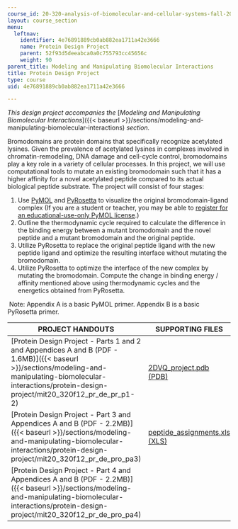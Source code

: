 ```yaml
---
course_id: 20-320-analysis-of-biomolecular-and-cellular-systems-fall-2012
layout: course_section
menu:
  leftnav:
    identifier: 4e76891889cb0ab882ea1711a42e3666
    name: Protein Design Project
    parent: 52f93d5deeabca0a0c755793cc45656c
    weight: 90
parent_title: Modeling and Manipulating Biomolecular Interactions
title: Protein Design Project
type: course
uid: 4e76891889cb0ab882ea1711a42e3666

---
```


_This design project accompanies the_ [_Modeling and Manipulating Biomolecular Interactions_]({{< baseurl >}}/sections/modeling-and-manipulating-biomolecular-interactions) _section._

Bromodomains are protein domains that specifically recognize acetylated lysines. Given the prevalence of acetylated lysines in complexes involved in chromatin-remodeling, DNA damage and cell-cycle control, bromodomains play a key role in a variety of cellular processes. In this project, we will use computational tools to mutate an existing bromodomain such that it has a higher affinity for a novel acetylated peptide compared to its actual biological peptide substrate. The project will consist of four stages:

1.  Use [PyMOL](http://www.pymol.org/) and [PyRosetta](http://www.pyrosetta.org/) to visualize the original bromodomain-ligand complex (If you are a student or teacher, you may be able to [register for an educational-use-only PyMOL license](http://pymol.org/edu/).)
2.  Outline the thermodynamic cycle required to calculate the difference in the binding energy between a mutant bromodomain and the novel peptide and a mutant bromodomain and the original peptide.
3.  Utilize PyRosetta to replace the original peptide ligand with the new peptide ligand and optimize the resulting interface without mutating the bromodomain.
4.  Utilize PyRosetta to optimize the interface of the new complex by mutating the bromodomain. Compute the change in binding energy / affinity mentioned above using thermodynamic cycles and the energetics obtained from PyRosetta.

 Note: Appendix A is a basic PyMOL primer. Appendix B is a basic PyRosetta primer.

| PROJECT HANDOUTS | SUPPORTING FILES |
| --- | --- |
| [Protein Design Project - Parts 1 and 2 and Appendices A and B (PDF - 1.6MB)]({{< baseurl >}}/sections/modeling-and-manipulating-biomolecular-interactions/protein-design-project/mit20_320f12_pr_de_pr_p1-2) | [2DVQ\_project.pdb (PDB)](/coursemedia/20-320-analysis-of-biomolecular-and-cellular-systems-fall-2012/c21a54de072e879182193bcd1d49c90f_2DVQ_project.pdb) |
| [Protein Design Project - Part 3 and Appendices A and B (PDF - 2.2MB)]({{< baseurl >}}/sections/modeling-and-manipulating-biomolecular-interactions/protein-design-project/mit20_320f12_pr_de_pro_pa3) | [peptide\_assignments.xls (XLS)](/coursemedia/20-320-analysis-of-biomolecular-and-cellular-systems-fall-2012/2f0db5db2f096a0cffe0f702bacc1f03_MIT20_320F12_pept_assign.xlsx) |
| [Protein Design Project - Part 4 and Appendices A and B (PDF - 2.2MB)]({{< baseurl >}}/sections/modeling-and-manipulating-biomolecular-interactions/protein-design-project/mit20_320f12_pr_de_pro_pa4) |